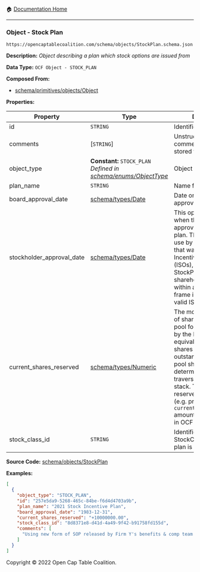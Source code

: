 :house: [Documentation Home](/docs/README.md)

---

### Object - Stock Plan

`https://opencaptablecoalition.com/schema/objects/StockPlan.schema.json`

**Description:** _Object describing a plan which stock options are issued from_

**Data Type:** `OCF Object - STOCK_PLAN`

**Composed From:**

- [schema/primitives/objects/Object](/docs/schema/primitives/objects/Object.md)

**Properties:**

| Property                  | Type                                                                                                    | Description                                                                                                                                                                                                                                                                                                                              | Required   |
| ------------------------- | ------------------------------------------------------------------------------------------------------- | ---------------------------------------------------------------------------------------------------------------------------------------------------------------------------------------------------------------------------------------------------------------------------------------------------------------------------------------- | ---------- |
| id                        | `STRING`                                                                                                | Identifier for the object                                                                                                                                                                                                                                                                                                                | `REQUIRED` |
| comments                  | [`STRING`]                                                                                              | Unstructured text comments related to and stored for the object                                                                                                                                                                                                                                                                          | -          |
| object_type               | **Constant:** `STOCK_PLAN`</br>_Defined in [schema/enums/ObjectType](/docs/schema/enums/ObjectType.md)_ | Object type field                                                                                                                                                                                                                                                                                                                        | `REQUIRED` |
| plan_name                 | `STRING`                                                                                                | Name for the stock plan                                                                                                                                                                                                                                                                                                                  | `REQUIRED` |
| board_approval_date       | [schema/types/Date](/docs/schema/types/Date.md)                                                         | Date on which board approved the plan                                                                                                                                                                                                                                                                                                    | -          |
| stockholder_approval_date | [schema/types/Date](/docs/schema/types/Date.md)                                                         | This optional field tracks when the stockholders approved this stock plan. This is intended for use by US companies that want to issue Incentive Stock Options (ISOs), as the issuing StockPlan must receive shareholder approval within a specified time frame in order to issue valid ISOs.                                            | -          |
| current_shares_reserved   | [schema/types/Numeric](/docs/schema/types/Numeric.md)                                                   | The most recent number of shares reserved in the pool for this stock plan by the Board or equivalent body. Actual shares issued and outstanding from the pool should be determined by traversing the event stack. The plan's reserved share history (e.g. previous `current_shares_reserved` amounts) is not available in OCF version 1. | `REQUIRED` |
| stock_class_id            | `STRING`                                                                                                | Identifier of the StockClass object this plan is composed of                                                                                                                                                                                                                                                                             | `REQUIRED` |

**Source Code:** [schema/objects/StockPlan](../../../schema/objects/StockPlan.schema.json)

**Examples:**

```json
[
  {
    "object_type": "STOCK_PLAN",
    "id": "257e5da9-5268-465c-84be-f6d4d4703a9b",
    "plan_name": "2021 Stock Incentive Plan",
    "board_approval_date": "1983-12-31",
    "current_shares_reserved": "+10000000.00",
    "stock_class_id": "8d8371e8-d41d-4a49-9f42-b91758fd155d",
    "comments": [
      "Using new form of SOP released by Firm Y's benefits & comp team on 10/10/2021."
    ]
  }
]
```

Copyright © 2022 Open Cap Table Coalition.
